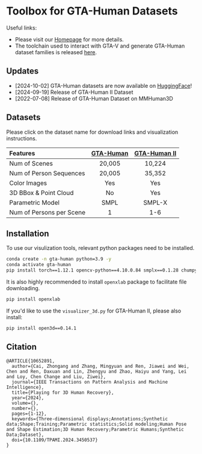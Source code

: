 # Toolbox for GTA-Human Datasets

Useful links:
- Please visit our [Homepage](https://caizhongang.github.io/projects/GTA-Human/) for more details.
- The toolchain used to interact with GTA-V and generate GTA-Human dataset families is released [here](https://github.com/Wei-Chen-hub/GTA-Human-tools).


## Updates

- [2024-10-02] GTA-Human datasets are now available on [HuggingFace](https://huggingface.co/datasets/caizhongang/GTA-Human)!
- [2024-09-19] Release of GTA-Human II Dataset
- [2022-07-08] Release of GTA-Human Dataset on MMHuman3D


## Datasets

Please click on the dataset name for download links and visualization instructions.

| Features | [GTA-Human](./gta-human/README.md) | [GTA-Human II](./gta-human_v2/README.md) |
| :------------------------ | :-------: | :-------: |
| Num of Scenes             | 20,005    | 10,224    |
| Num of Person Sequences   | 20,005    | 35,352    |
| Color Images              | Yes       | Yes       |
| 3D BBox & Point Cloud     | No        | Yes       |
| Parametric Model          | SMPL      | SMPL-X    |
| Num of Persons per Scene  | 1         | 1-6       |


## Installation

To use our visulization tools, relevant python packages need to be installed.
```bash
conda create -n gta-human python=3.9 -y
conda activate gta-human
pip install torch==1.12.1 opencv-python==4.10.0.84 smplx==0.1.28 chumpy==0.70 trimesh==4.4.3 tqdm==4.66.4 numpy==1.23.1 pyrender==0.1.45
```

It is also highly recommended to install `openxlab` package to facilitate file downloading.
```bash
pip install openxlab
```

If you'd like to use the `visualizer_3d.py` for GTA-Human II, please also install:
```bash
pip install open3d==0.14.1
```

## Citation
```text
@ARTICLE{10652891,
  author={Cai, Zhongang and Zhang, Mingyuan and Ren, Jiawei and Wei, Chen and Ren, Daxuan and Lin, Zhengyu and Zhao, Haiyu and Yang, Lei and Loy, Chen Change and Liu, Ziwei},
  journal={IEEE Transactions on Pattern Analysis and Machine Intelligence}, 
  title={Playing for 3D Human Recovery}, 
  year={2024},
  volume={},
  number={},
  pages={1-12},
  keywords={Three-dimensional displays;Annotations;Synthetic data;Shape;Training;Parametric statistics;Solid modeling;Human Pose and Shape Estimation;3D Human Recovery;Parametric Humans;Synthetic Data;Dataset},
  doi={10.1109/TPAMI.2024.3450537}
}
```
